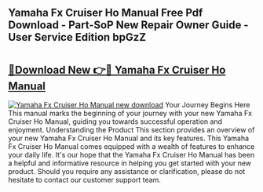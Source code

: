 ## Yamaha Fx Cruiser Ho Manual Free Pdf Download - Part-SoP New Repair Owner Guide - User Service Edition bpGzZ

# <h2><a href="http://bc76583.oget.top/?id=Yamaha+Fx+Cruiser+Ho+Manual">🔗Download New 👉🔴 Yamaha Fx Cruiser Ho Manual</a></h2>

[![Yamaha Fx Cruiser Ho Manual new download](https://i.imgur.com/5g1atiW.png)](http://bc76583.oget.top/?id=Yamaha+Fx+Cruiser+Ho+Manual)
Your Journey Begins Here This manual marks the beginning of your journey with your new Yamaha Fx Cruiser Ho Manual, guiding you towards successful operation and enjoyment. Understanding the Product This section provides an overview of your new Yamaha Fx Cruiser Ho Manual and its key features. This Yamaha Fx Cruiser Ho Manual comes equipped with a wealth of features to enhance your daily life. It's our hope that the Yamaha Fx Cruiser Ho Manual has been a helpful and informative resource in helping you get started with your new product. Should you require any assistance or clarification, please do not hesitate to contact our customer support team.
